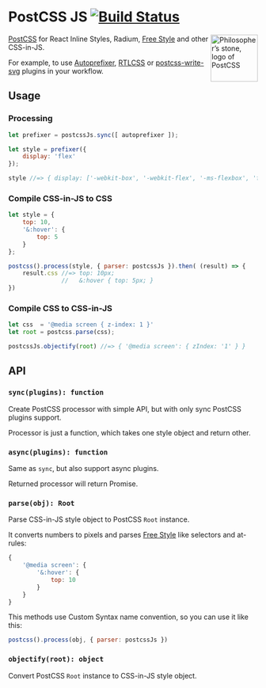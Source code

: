 # PostCSS JS [![Build Status][ci-img]][ci]

<img align="right" width="95" height="95"
     title="Philosopher’s stone, logo of PostCSS"
     src="http://postcss.github.io/postcss/logo.svg">

[PostCSS] for React Inline Styles, Radium, [Free Style] and other CSS-in-JS.

For example, to use [Autoprefixer], [RTLCSS] or [postcss-write-svg] plugins
in your workflow.

[postcss-write-svg]: https://github.com/jonathantneal/postcss-write-svg
[Autoprefixer]:      https://github.com/postcss/autoprefixer
[Free Style]:        https://github.com/blakeembrey/free-style
[PostCSS]:           https://github.com/postcss/postcss
[RTLCSS]:            https://github.com/MohammadYounes/rtlcss
[ci-img]:            https://travis-ci.org/postcss/postcss-js.svg
[ci]:                https://travis-ci.org/postcss/postcss-js

## Usage

### Processing

```js
let prefixer = postcssJs.sync([ autoprefixer ]);

let style = prefixer({
    display: 'flex'
});

style //=> { display: ['-webkit-box', '-webkit-flex', '-ms-flexbox', 'flex'] }
```

### Compile CSS-in-JS to CSS

```js
let style = {
    top: 10,
    '&:hover': {
        top: 5
    }
};

postcss().process(style, { parser: postcssJs }).then( (result) => {
    result.css //=> top: 10px;
               //   &:hover { top: 5px; }
})
```

### Compile CSS to CSS-in-JS

```js
let css  = '@media screen { z-index: 1 }'
let root = postcss.parse(css);

postcssJs.objectify(root) //=> { '@media screen': { zIndex: '1' } }
```

## API

### `sync(plugins): function`

Create PostCSS processor with simple API, but with only sync PostCSS plugins
support.

Processor is just a function, which takes one style object and return other.

### `async(plugins): function`

Same as `sync`, but also support async plugins.

Returned processor will return Promise.

### `parse(obj): Root`

Parse CSS-in-JS style object to PostCSS `Root` instance.

It converts numbers to pixels and parses
[Free Style] like selectors and at-rules:

```js
{
    '@media screen': {
        '&:hover': {
            top: 10
        }
    }
}
```

This methods use Custom Syntax name convention, so you can use it like this:

```js
postcss().process(obj, { parser: postcssJs })
```

### `objectify(root): object`

Convert PostCSS `Root` instance to CSS-in-JS style object.
